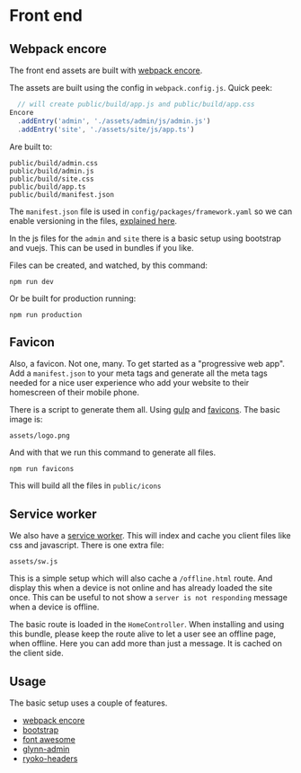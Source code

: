# Front end

## Webpack encore

The front end assets are built with [webpack encore](https://symfony.com/doc/current/frontend.html).

The assets are built using the config in `webpack.config.js`. Quick peek:

```javascript
  // will create public/build/app.js and public/build/app.css
Encore
  .addEntry('admin', './assets/admin/js/admin.js')
  .addEntry('site', './assets/site/js/app.ts')
``` 
Are built to:
```
public/build/admin.css
public/build/admin.js
public/build/site.css
public/build/app.ts
public/build/manifest.json
```
The `manifest.json` file is used in `config/packages/framework.yaml` so we can enable versioning in the files, 
[explained here](https://symfony.com/doc/current/frontend/encore/versioning.html).

In the js files for the `admin` and `site` there is a basic setup using bootstrap and vuejs. This can be used in bundles if you like.

Files can be created, and watched, by this command:
```
npm run dev
```
Or be built for production running:
```
npm run production
```

## Favicon

Also, a favicon. Not one, many. To get started as a "progressive web app". Add a `manifest.json` to your meta tags
and generate all the meta tags needed for a nice user experience who add your website to their homescreen
of their mobile phone.

There is a script to generate them all. Using [gulp](https://gulpjs.com/) and [favicons](https://www.npmjs.com/package/favicons).
The basic image is:
```
assets/logo.png
```
And with that we run this command to generate all files.
```
npm run favicons
```
This will build all the files in `public/icons`

## Service worker

We also have a [service worker](https://developers.google.com/web/fundamentals/primers/service-workers/).
This will index and cache you client files like css and javascript. There is one extra file:
```
assets/sw.js
```
This is a simple setup which will also cache a `/offline.html` route. And display this when a device is not online and has already
loaded the site once. This can be useful to not show a `server is not responding` message when a device is offline.

The basic route is loaded in the `HomeController`. When installing and using this bundle, please keep the route alive
to let a user see an offline page, when offline. Here you can add more than just a message. It is cached on the client side.

## Usage

The basic setup uses a couple of features.

* [webpack encore](https://symfony.com/doc/current/frontend.html)
* [bootstrap](http://getbootstrap.com)
* [font awesome](http://fontawesome.com)
* [glynn-admin](https://github.com/disjfa/glynn-admin)
* [ryoko-headers](https://github.com/disjfa/ryoko-headers)

